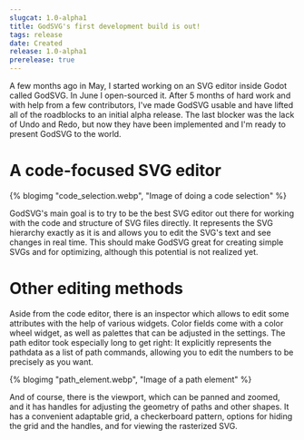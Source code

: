 ```yaml
---
slugcat: 1.0-alpha1
title: GodSVG's first development build is out!
tags: release
date: Created
release: 1.0-alpha1
prerelease: true
---
```


A few months ago in May, I started working on an SVG editor inside Godot called GodSVG. In June I open-sourced it. After 5 months of hard work and with help from a few contributors, I've made GodSVG usable and have lifted all of the roadblocks to an initial alpha release. The last blocker was the lack of Undo and Redo, but now they have been implemented and I'm ready to present GodSVG to the world. 

# A code-focused SVG editor

{% blogimg "code_selection.webp", "Image of doing a code selection" %}

GodSVG's main goal is to try to be the best SVG editor out there for working with the code and structure of SVG files directly. It represents the SVG hierarchy exactly as it is and allows you to edit the SVG's text and see changes in real time. This should make GodSVG great for creating simple SVGs and for optimizing, although this potential is not realized yet.

# Other editing methods

Aside from the code editor, there is an inspector which allows to edit some attributes with the help of various widgets. Color fields come with a color wheel widget, as well as palettes that can be adjusted in the settings. The path editor took especially long to get right: It explicitly represents the pathdata as a list of path commands, allowing you to edit the numbers to be precisely as you want.

{% blogimg "path_element.webp", "Image of a path element" %}

And of course, there is the viewport, which can be panned and zoomed, and it has handles for adjusting the geometry of paths and other shapes. It has a convenient adaptable grid, a checkerboard pattern, options for hiding the grid and the handles, and for viewing the rasterized SVG.
